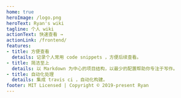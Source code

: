 ```yaml
---
home: true
heroImage: /logo.png
heroText: Ryan's wiki
tagline: 个人 wiki
actionText: 快速查看 →
actionLink: /frontend/
features:
- title: 方便查看
  details: 记录个人常用 code snippets ，方便后续查看。
- title: 简洁至上
  details: 以 Markdown 为中心的项目结构，以最少的配置帮助你专注于写作。
- title: 自动化处理
  details: 集成 travis ci ，自动化构建。
footer: MIT Licensed | Copyright © 2019-present Ryan
---
```

